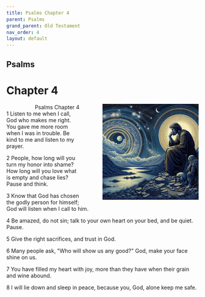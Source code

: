 ```yaml
---
title: Psalms Chapter 4
parent: Psalms
grand_parent: Old Testament
nav_order: 4
layout: default
---
```


## Psalms

# Chapter 4

<div style="clear: both; text-align: right;">
    <img src="/assets/Image/Psalms/500/4.jpg" alt="Psalms Chapter 4" class="chapter-image" style="max-width: 50%; height: auto; float: right; margin: 0 0 10px 10px; padding-left: 10%;">
    <figcaption style="font-size: 14px;">Psalms Chapter 4</figcaption>
</div>
1 Listen to me when I call, God who makes me right. You gave me more room when I was in trouble. Be kind to me and listen to my prayer.

2 People, how long will you turn my honor into shame? How long will you love what is empty and chase lies? Pause and think.

3 Know that God has chosen the godly person for himself; God will listen when I call to him.

4 Be amazed, do not sin; talk to your own heart on your bed, and be quiet. Pause.

5 Give the right sacrifices, and trust in God.

6 Many people ask, "Who will show us any good?" God, make your face shine on us.

7 You have filled my heart with joy, more than they have when their grain and wine abound.

8 I will lie down and sleep in peace, because you, God, alone keep me safe.


